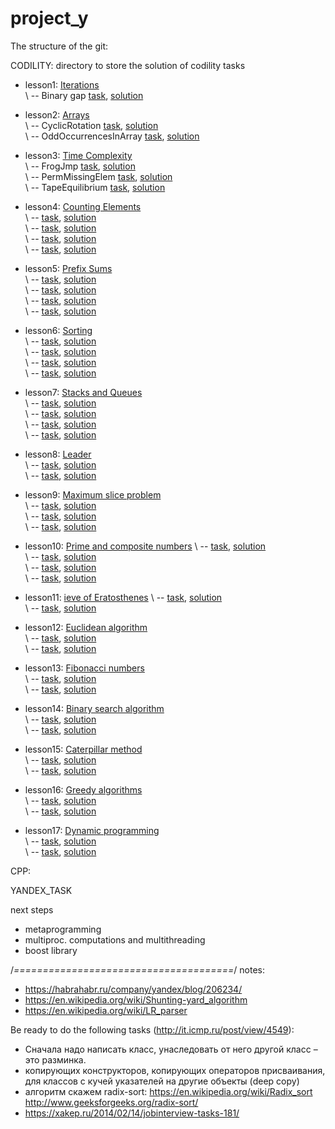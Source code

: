 # project_y

The structure of the git:

CODILITY: directory to store the solution of codility tasks

  - lesson1: [Iterations](https://codility.com/programmers/lessons/1-iterations/)  
    \ -- Binary gap [task](https://codility.com/programmers/lessons/1-iterations/binary_gap/), [solution](https://github.com/kurbakov/project_y/blob/master/codility/lesson1/BinaryGap.cpp)  
    
  - lesson2: [Arrays](https://codility.com/programmers/lessons/2-arrays/)  
    \ -- CyclicRotation [task](https://codility.com/programmers/lessons/2-arrays/cyclic_rotation/), [solution](https://github.com/kurbakov/project_y/blob/master/codility/lesson2/CyclicRotation.cpp)  
    \ -- OddOccurrencesInArray [task](https://codility.com/programmers/lessons/2-arrays/odd_occurrences_in_array/), [solution](https://github.com/kurbakov/project_y/blob/master/codility/lesson2/OddOccurrencesInArray.cpp)  
  
  - lesson3: [Time Complexity](https://codility.com/programmers/lessons/3-time_complexity/)  
    \ -- FrogJmp [task](https://codility.com/programmers/lessons/3-time_complexity/frog_jmp/), [solution](https://github.com/kurbakov/project_y/blob/master/codility/lesson3/FrogJmp.cpp)  
    \ -- PermMissingElem [task](https://codility.com/programmers/lessons/3-time_complexity/perm_missing_elem/), [solution](https://github.com/kurbakov/project_y/blob/master/codility/lesson3/PermMissingElem.cpp)  
    \ -- TapeEquilibrium [task](https://codility.com/programmers/lessons/3-time_complexity/tape_equilibrium/), [solution](https://github.com/kurbakov/project_y/blob/master/codility/lesson3/TapeEquilibrium.cpp)  
    
  - lesson4: [Counting Elements](https://codility.com/programmers/lessons/4-counting_elements/)  
    \ -- [task](), [solution]()  
    \ -- [task](), [solution]()  
    \ -- [task](), [solution]()  
    \ -- [task](), [solution]()  
    
  - lesson5: [Prefix Sums](https://codility.com/programmers/lessons/5-prefix_sums/)  
    \ -- [task](), [solution]()  
    \ -- [task](), [solution]()  
    \ -- [task](), [solution]()  
    \ -- [task](), [solution]()  
    
  - lesson6: [Sorting](https://codility.com/programmers/lessons/6-sorting/)  
    \ -- [task](), [solution]()  
    \ -- [task](), [solution]()  
    \ -- [task](), [solution]()  
    \ -- [task](), [solution]()  
    
  - lesson7: [Stacks and Queues](https://codility.com/programmers/lessons/7-stacks_and_queues/)  
    \ -- [task](), [solution]()  
    \ -- [task](), [solution]()  
    \ -- [task](), [solution]()  
    \ -- [task](), [solution]()  
    
  - lesson8: [Leader](https://codility.com/programmers/lessons/8-leader/)  
    \ -- [task](), [solution]()  
    \ -- [task](), [solution]()  
    
  - lesson9: [Maximum slice problem](https://codility.com/programmers/lessons/9-maximum_slice_problem/)  
    \ -- [task](), [solution]()  
    \ -- [task](), [solution]()  
    \ -- [task](), [solution]()  
    
  - lesson10: [Prime and composite numbers](https://codility.com/programmers/lessons/10-prime_and_composite_numbers/)
    \ -- [task](), [solution]()  
    \ -- [task](), [solution]()  
    \ -- [task](), [solution]()  
    \ -- [task](), [solution]()  
    
  - lesson11: [ieve of Eratosthenes](https://codility.com/programmers/lessons/11-sieve_of_eratosthenes/)
    \ -- [task](), [solution]()  
    \ -- [task](), [solution]()  
    
  - lesson12: [Euclidean algorithm](https://codility.com/programmers/lessons/12-euclidean_algorithm/)  
    \ -- [task](), [solution]()  
    \ -- [task](), [solution]()  
    
  - lesson13: [Fibonacci numbers](https://codility.com/programmers/lessons/13-fibonacci_numbers/)  
    \ -- [task](), [solution]()  
    \ -- [task](), [solution]()  
    
  - lesson14: [Binary search algorithm](https://codility.com/programmers/lessons/14-binary_search_algorithm/)  
    \ -- [task](), [solution]()  
    \ -- [task](), [solution]()  
    
  - lesson15: [Caterpillar method](https://codility.com/programmers/lessons/15-caterpillar_method/)  
    \ -- [task](), [solution]()  
    \ -- [task](), [solution]()  
    
  - lesson16: [Greedy algorithms](https://codility.com/programmers/lessons/16-greedy_algorithms/)  
    \ -- [task](), [solution]()  
    \ -- [task](), [solution]()  
    
  - lesson17: [Dynamic programming](https://codility.com/programmers/lessons/17-dynamic_programming/)  
    \ -- [task](), [solution]()  
    \ -- [task](), [solution]()  
  
CPP:

YANDEX_TASK



next steps 
- metaprogramming
- multiproc. computations and multithreading
- boost library


/*======================================*/
notes:
- https://habrahabr.ru/company/yandex/blog/206234/
- https://en.wikipedia.org/wiki/Shunting-yard_algorithm
- https://en.wikipedia.org/wiki/LR_parser

Be ready to do the following tasks (http://it.icmp.ru/post/view/4549):
- Сначала надо написать класс, унаследовать от него другой класс – это разминка. 
- копирующих конструкторов, копирующих операторов присваивания, для классов с кучей указателей на другие объекты (deep copy)
- алгоритм скажем radix-sort: https://en.wikipedia.org/wiki/Radix_sort http://www.geeksforgeeks.org/radix-sort/
- https://xakep.ru/2014/02/14/jobinterview-tasks-181/
